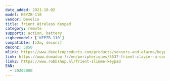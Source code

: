 ```yaml
---
date_added: 2021-10-02
model: KEYZB-110
vendor: Develco
title: frient Wireless Keypad 
category: remote
supports: action, battery 
zigbeemodel: ['KEPZB-110']
compatible: [z2m, deconz]
deconz: 5850
mlink: https://www.develcoproducts.com/products/sensors-and-alarms/keypad/
link: https://www.domadoo.fr/en/peripheriques/5537-frient-clavier-a-codes-intelligent-zigbee-30-lecteur-rfid-5713594002415.html
link2: https://www.robbshop.nl/frient-slimme-keypad
EAN:
  - 20205000 
---
```


